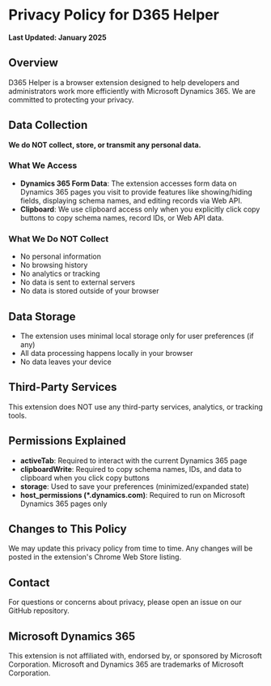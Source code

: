 # Privacy Policy for D365 Helper

**Last Updated: January 2025**

## Overview
D365 Helper is a browser extension designed to help developers and administrators work more efficiently with Microsoft Dynamics 365. We are committed to protecting your privacy.

## Data Collection
**We do NOT collect, store, or transmit any personal data.**

### What We Access
- **Dynamics 365 Form Data**: The extension accesses form data on Dynamics 365 pages you visit to provide features like showing/hiding fields, displaying schema names, and editing records via Web API.
- **Clipboard**: We use clipboard access only when you explicitly click copy buttons to copy schema names, record IDs, or Web API data.

### What We Do NOT Collect
- No personal information
- No browsing history
- No analytics or tracking
- No data is sent to external servers
- No data is stored outside of your browser

## Data Storage
- The extension uses minimal local storage only for user preferences (if any)
- All data processing happens locally in your browser
- No data leaves your device

## Third-Party Services
This extension does NOT use any third-party services, analytics, or tracking tools.

## Permissions Explained
- **activeTab**: Required to interact with the current Dynamics 365 page
- **clipboardWrite**: Required to copy schema names, IDs, and data to clipboard when you click copy buttons
- **storage**: Used to save your preferences (minimized/expanded state)
- **host_permissions (*.dynamics.com)**: Required to run on Microsoft Dynamics 365 pages only

## Changes to This Policy
We may update this privacy policy from time to time. Any changes will be posted in the extension's Chrome Web Store listing.

## Contact
For questions or concerns about privacy, please open an issue on our GitHub repository.

## Microsoft Dynamics 365
This extension is not affiliated with, endorsed by, or sponsored by Microsoft Corporation. Microsoft and Dynamics 365 are trademarks of Microsoft Corporation.
